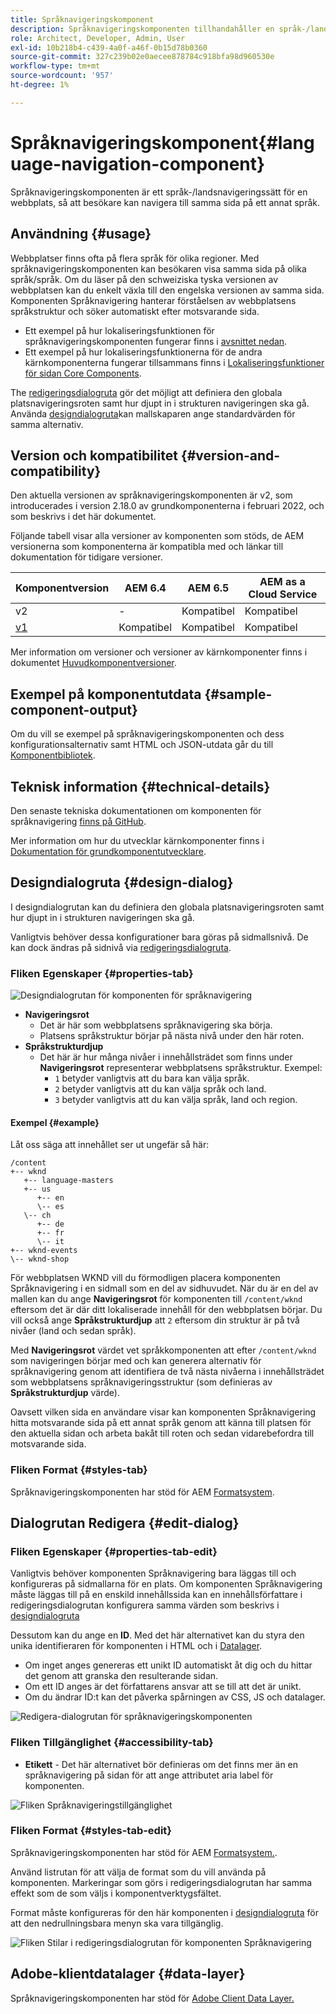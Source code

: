 ```yaml
---
title: Språknavigeringskomponent
description: Språknavigeringskomponenten tillhandahåller en språk-/landsnavigering för en webbplats, så att besökare kan navigera till samma sida på en annan språkinställning.
role: Architect, Developer, Admin, User
exl-id: 10b218b4-c439-4a0f-a46f-0b15d78b0360
source-git-commit: 327c239b02e0aecee878784c918bfa98d960530e
workflow-type: tm+mt
source-wordcount: '957'
ht-degree: 1%

---
```


# Språknavigeringskomponent{#language-navigation-component}

Språknavigeringskomponenten är ett språk-/landsnavigeringssätt för en webbplats, så att besökare kan navigera till samma sida på ett annat språk.

## Användning {#usage}

Webbplatser finns ofta på flera språk för olika regioner. Med språknavigeringskomponenten kan besökaren visa samma sida på olika språk/språk. Om du läser på den schweiziska tyska versionen av webbplatsen kan du enkelt växla till den engelska versionen av samma sida. Komponenten Språknavigering hanterar förståelsen av webbplatsens språkstruktur och söker automatiskt efter motsvarande sida.

* Ett exempel på hur lokaliseringsfunktionen för språknavigeringskomponenten fungerar finns i [avsnittet nedan](#example).
* Ett exempel på hur lokaliseringsfunktionerna för de andra kärnkomponenterna fungerar tillsammans finns i [Lokaliseringsfunktioner för sidan Core Components](/help/get-started/localization.md).

The [redigeringsdialogruta](#edit-dialog) gör det möjligt att definiera den globala platsnavigeringsroten samt hur djupt in i strukturen navigeringen ska gå. Använda [designdialogruta](#design-dialog)kan mallskaparen ange standardvärden för samma alternativ.

## Version och kompatibilitet {#version-and-compatibility}

Den aktuella versionen av språknavigeringskomponenten är v2, som introducerades i version 2.18.0 av grundkomponenterna i februari 2022, och som beskrivs i det här dokumentet.

Följande tabell visar alla versioner av komponenten som stöds, de AEM versionerna som komponenterna är kompatibla med och länkar till dokumentation för tidigare versioner.

| Komponentversion | AEM 6.4 | AEM 6.5 | AEM as a Cloud Service |
|--- |--- |--- |---|
| v2 | - | Kompatibel | Kompatibel |
| [v1](v1/language-navigation.md) | Kompatibel | Kompatibel | Kompatibel |

Mer information om versioner och versioner av kärnkomponenter finns i dokumentet [Huvudkomponentversioner](/help/versions.md).

## Exempel på komponentutdata {#sample-component-output}

Om du vill se exempel på språknavigeringskomponenten och dess konfigurationsalternativ samt HTML och JSON-utdata går du till [Komponentbibliotek](https://adobe.com/go/aem_cmp_library_langnav).

## Teknisk information {#technical-details}

Den senaste tekniska dokumentationen om komponenten för språknavigering [finns på GitHub](https://adobe.com/go/aem_cmp_tech_langnav_v2).

Mer information om hur du utvecklar kärnkomponenter finns i [Dokumentation för grundkomponentutvecklare](/help/developing/overview.md).

## Designdialogruta {#design-dialog}

I designdialogrutan kan du definiera den globala platsnavigeringsroten samt hur djupt in i strukturen navigeringen ska gå.

Vanligtvis behöver dessa konfigurationer bara göras på sidmallsnivå. De kan dock ändras på sidnivå via [redigeringsdialogruta](#edit-dialog).

### Fliken Egenskaper {#properties-tab}

![Designdialogrutan för komponenten för språknavigering](/help/assets/language-navigation-design.png)

* **Navigeringsrot**
   * Det är här som webbplatsens språknavigering ska börja.
   * Platsens språkstruktur börjar på nästa nivå under den här roten.
* **Språkstrukturdjup**
   * Det här är hur många nivåer i innehållsträdet som finns under **Navigeringsrot** representerar webbplatsens språkstruktur. Exempel:
      * `1` betyder vanligtvis att du bara kan välja språk.
      * `2` betyder vanligtvis att du kan välja språk och land.
      * `3` betyder vanligtvis att du kan välja språk, land och region.

#### Exempel {#example}

Låt oss säga att innehållet ser ut ungefär så här:

```
/content
+-- wknd
   +-- language-masters
   +-- us
      +-- en
      \-- es
   \-- ch
      +-- de
      +-- fr
      \-- it
+-- wknd-events
\-- wknd-shop
```

För webbplatsen WKND vill du förmodligen placera komponenten Språknavigering i en sidmall som en del av sidhuvudet. När du är en del av mallen kan du ange **Navigeringsrot** för komponenten till `/content/wknd` eftersom det är där ditt lokaliserade innehåll för den webbplatsen börjar. Du vill också ange **Språkstrukturdjup** att `2` eftersom din struktur är på två nivåer (land och sedan språk).

Med **Navigeringsrot** värdet vet språkkomponenten att efter `/content/wknd` som navigeringen börjar med och kan generera alternativ för språknavigering genom att identifiera de två nästa nivåerna i innehållsträdet som webbplatsens språknavigeringsstruktur (som definieras av **Språkstrukturdjup** värde).

Oavsett vilken sida en användare visar kan komponenten Språknavigering hitta motsvarande sida på ett annat språk genom att känna till platsen för den aktuella sidan och arbeta bakåt till roten och sedan vidarebefordra till motsvarande sida.

### Fliken Format {#styles-tab}

Språknavigeringskomponenten har stöd för AEM [Formatsystem](/help/get-started/authoring.md#component-styling).

## Dialogrutan Redigera {#edit-dialog}

### Fliken Egenskaper {#properties-tab-edit}

Vanligtvis behöver komponenten Språknavigering bara läggas till och konfigureras på sidmallarna för en plats. Om komponenten Språknavigering måste läggas till på en enskild innehållssida kan en innehållsförfattare i redigeringsdialogrutan konfigurera samma värden som beskrivs i [designdialogruta](#design-dialog)

Dessutom kan du ange en **ID**. Med det här alternativet kan du styra den unika identifieraren för komponenten i HTML och i [Datalager](/help/developing/data-layer/overview.md).

* Om inget anges genereras ett unikt ID automatiskt åt dig och du hittar det genom att granska den resulterande sidan.
* Om ett ID anges är det författarens ansvar att se till att det är unikt.
* Om du ändrar ID:t kan det påverka spårningen av CSS, JS och datalager.

![Redigera-dialogrutan för språknavigeringskomponenten](/help/assets/language-navigation-edit.png)

### Fliken Tillgänglighet {#accessibility-tab}

* **Etikett** - Det här alternativet bör definieras om det finns mer än en språknavigering på sidan för att ange attributet aria label för komponenten.

![Fliken Språknavigeringstillgänglighet](/help/assets/language-navigation-edit-accessibility.png)

### Fliken Format {#styles-tab-edit}

Språknavigeringskomponenten har stöd för AEM [Formatsystem.](/help/get-started/authoring.md#component-styling).

Använd listrutan för att välja de format som du vill använda på komponenten. Markeringar som görs i redigeringsdialogrutan har samma effekt som de som väljs i komponentverktygsfältet.

Format måste konfigureras för den här komponenten i [designdialogruta](#design-dialog) för att den nedrullningsbara menyn ska vara tillgänglig.

![Fliken Stilar i redigeringsdialogrutan för komponenten Språknavigering](/help/assets/language-navigation-edit-styles.png)

## Adobe-klientdatalager {#data-layer}

Språknavigeringskomponenten har stöd för [Adobe Client Data Layer.](/help/developing/data-layer/overview.md)
